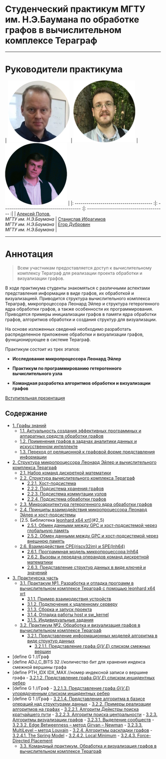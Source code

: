 # Cтуденческий практикум МГТУ им. Н.Э.Баумана по обработке графов в вычислительном комплексе Тераграф

---

# Руководители практикума


|   <img src="assets/aleksei_popov.png" width="200"> |  <img src="assets/stanislav_ibragimov.png" width="200">  |  <img src="assets/egor_dubrovin.png" width="200">  |
|: --------------------------------------- :|: --------------------------------------- :|: --------------------------------------- :|
|   [Алексей Попов](mailto:alexpopov@bmstu.ru), <br> *МГТУ им. Н.Э.Баумана*   |   [Станислав  Ибрагимов](mailto:ibragimov@bmstu.ru)  <br>  *МГТУ им. Н.Э.Баумана*    |   [Егор Дубровин](mailto:dubrovin.en@ya.ru)  <br>  *МГТУ им. Н.Э.Баумана*    |
 

---
	

# Аннотация <a name="0"></a>

> Всем участникам предоставляется доступ к вычислительному комплексу Тераграф для реализации проекта обработки и визуализации графов. 

В ходе практикума студенты знакомяться с различными аспектами представления информации в виде графов, их обработкой и визуализацией. Приводится структура вычислительного комплекса Тераграф, микропроцессора Леонард Эйлер и структура гетерогенного ядра обработки графов, а также особенности их программирования. Приводятся примеры инициализации графов в памяти ядра обработки графов, алгоритмов обработки и создания структур для визуализации. 

На основе изложенных сведений необходимо разработать распределенное приложение обработки и визуализации графов, функционирующее в системе Тераграф.

Практикум состоит из трех этапов:

- **Исследование микропроцессора Леонард Эйлер**

- **Практикум по программированию гетерогенного вычислительного узла**

- **Командная разработка алгоритмов обработки и визуализации графов**

[Вступительная презентация](https://github.com/alexbmstu/2021/blob/master/docs/%D0%9F%D1%80%D0%B0%D0%BA%D1%82%D0%B8%D0%BA%D1%83%D0%BC.pdf)


## Содержание


- [1. Графы знаний](#1)
	- [1.1. Актуальность создания эффективных программных и аппаратных средств обработки графов](#1_1)
	- [1.2. Применения графов в задачах аналитики данных и искусственном интеллекте](#1_2)
	- [1.3. Переход от реляционной к графовой форме представления информации](#1_3)
- [2. Структура микропроцессора Леонард Эйлер и вычислительного комплекса Тераграф](#2)
	- [2.1. Набор команд дискретной математики](#2_1)
	- [2.2. Структура вычислительного комплекса Тераграф](#2_2)
		- [2.2.1. Хост-подсистема](#2_2_1)
		- [2.2.2. Подсистема хранения графов](#2_2_2)
		- [2.2.3. Подсистема коммутации узлов](#2_2_3)
		- [2.2.4. Подсистема обработки графов](#2_2_4)
	- [2.3. Микроархитектура гетерогенного ядра обработки графов](#2_3)
	- [2.4. Принципы взаимодействия микропроцессора Леонард Эйлер и хост-подсистемы](#2_4)
	- [2.5. Библиотека [leonhard x64 xrt](https://gitlab.com/leonhard-x64-xrt-v2)](#2_5)
		- [2.5.1. Обмен данными между GPC и хост-подсистемой через глобальную память](#2_5_1)
		- [2.5.2. Обмен данными между GPC и хост-подсистемой через внешнюю память](#2_5_2)
	- [2.6. Взаимодействие CPE(riscv32im) и SPE(lnh64)](#2_6)
		- [2.6.1. Программная модель микропроцессора lnh64](#2_6_1)
		- [2.6.2. Вызовы и передача операндов команд дискретной математики](#2_6_2)
		- [2.6.3. Представление структур данных в виде ключей и значений](#2_6_3)
- [3. Практическа часть](#3)
	- [3.1. Практакум №1. Разработка и отладка программ в вычислительном комплексе Тераграф с помощью leonhard x64 xrt](#3_1)
		- [3.1.1. Пример взаимодествия устройств](#3_1_1)
		- [3.1.2. Подключение к удаленному серверу](#3_1_2)
		- [3.1.3. Сборка и запуск проекта](#3_1_3)
		- [3.1.4. Отладка работы host и sw_kernel](#3_1_4)
		- [3.1.5. Индивидуальные задания](#3_1_5)
	- [3.2. Практикум №2. Обработка и визуализация графов в вычислительном комплексе Тераграф](#3_2)
		- [3.2.1. Представление информационных моделей алгоритма в виде структур данных](#3_2_1)
			- [3.2.1.1. Представление графа *G*(*V*,*E*) списком смежных вершин](#3_2_1_1)
- [define G 	        1                              //Граф
- [define ADJ_C_BITS 32						       //количество бит для хранения индекса смежной вершины графа
- [define PTH_IDX  	IDX_MAX 					   //номер индексной записи о вершине графа
			- [3.2.1.2. Представление графа *G*(*V*,*E*) списком инцидентных ребер](#3_2_1_2)
- [define G 	        1                              //Граф
			- [3.2.1.3. Представление графа *G*(*V*,*E*) упорядоченным списком инцидентных ребер](#3_2_1_3)
- [define G 	        1                              //Граф
			- [3.2.1.4. Представление алгоритма в базисе операций над структурами данных](#3_2_1_4)
		- [3.2.2. Примеры реализации алгоритмов на графах](#3_2_2)
			- [3.2.2.1. Алгоритм Дейкстры поиска кратчайшего пути](#3_2_2_1)
			- [3.2.2.3. Алгоритм поиска центральности](#3_2_2_3)
		- [3.2.3. Алгоритмы визуализации графов](#3_2_3)
			- [3.2.3.1. Выделение сообществ](#3_2_3_1)
			- [3.2.3.2. Edge Betweenness – метод Girvan – Newman](#3_2_3_2)
			- [3.2.3.3. MultiLevel – метод Louvain](#3_2_3_3)
		- [3.2.4. Алгоритмы раскладки графов](#3_2_4)
			- [3.2.4.1. The Spring Model](#3_2_4_1)
			- [3.2.4.2. Local Minimum](#3_2_4_2)
			- [3.2.4.3. Force-Directed Placement](#3_2_4_3)
	- [3.3. Командный практикум. Обработка и визуализация графов в вычислительном комплексе Тераграф](#3_3)

